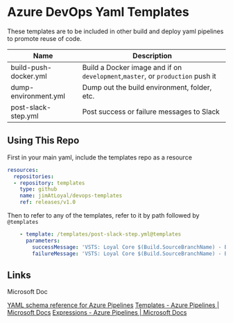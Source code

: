# Azure DevOps Yaml Templates

These templates are to be included in other build and deploy yaml pipelines to promote reuse of code.

| Name                  | Description                                                                    |
| --------------------- | ------------------------------------------------------------------------------ |
| build-push-docker.yml | Build a Docker image and if on `development`,`master`, or `production` push it |
| dump-environment.yml  | Dump out the build environment, folder, etc.                                   |
| post-slack-step.yml   | Post success or failure messages to Slack                                      |

## Using This Repo

First in your main yaml, include the templates repo as a resource

```yaml
resources:
  repositories:
  - repository: templates
    type: github
    name: jimAtLoyal/devops-templates
    ref: releases/v1.0
```

Then to refer to any of the templates, refer to it by path followed by `@templates`

```yaml
    - template: /templates/post-slack-step.yml@templates
      parameters:
        successMessage: 'VSTS: Loyal Core $(Build.SourceBranchName) - Build and nuget push success'
        failureMessage: 'VSTS: Loyal Core $(Build.SourceBranchName) - Build and nuget push failed'

```

## Links

Microsoft Doc

[YAML schema reference for Azure Pipelines](https://docs.microsoft.com/en-us/azure/devops/pipelines/yaml-schema?view=azure-devops&tabs=schema%2Cparameter-schema#template-references)
[Templates - Azure Pipelines | Microsoft Docs](https://docs.microsoft.com/en-us/azure/devops/pipelines/process/templates?view=azure-devops)
[Expressions - Azure Pipelines | Microsoft Docs](https://docs.microsoft.com/en-us/azure/devops/pipelines/process/expressions?view=azure-devops)
